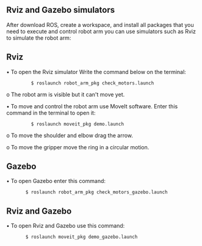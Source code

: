 Rviz and Gazebo simulators
-------------------

After download ROS, create a workspace, and install all packages that you need to execute and control robot arm you can use simulators such as Rviz to simulate the robot arm:

Rviz
-------------------
  •   To open the Rviz simulator Write the command below on the terminal:
  
             $ roslaunch robot_arm_pkg check_motors.launch
             
   o  The robot arm is visible but it can't move yet.
       
  •   To move and control the robot arm use MoveIt software. Enter this command in the terminal to open it:
  
             $ roslaunch moveit_pkg demo.launch
        
   o To move the shoulder and elbow drag the arrow.
   
   o To move the gripper move the ring in a circular motion.
       
Gazebo
-------------------
•     To open Gazebo enter this command:

           $ roslaunch robot_arm_pkg check_motors_gazebo.launch 
           
Rviz and Gazebo
-------------------
•     To open Rviz and Gazebo use this command:

           $ roslaunch moveit_pkg demo_gazebo.launch


